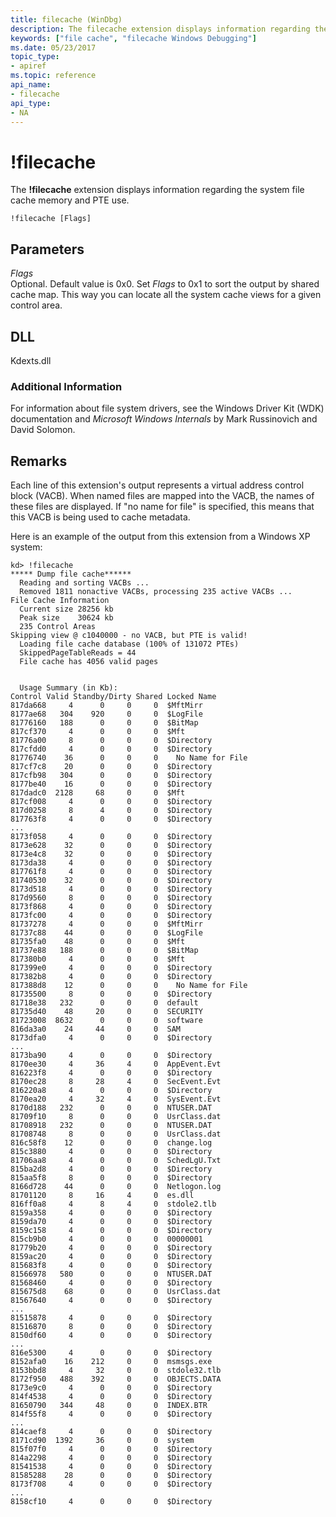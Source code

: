 ```yaml
---
title: filecache (WinDbg)
description: The filecache extension displays information regarding the system file cache memory and PTE use.
keywords: ["file cache", "filecache Windows Debugging"]
ms.date: 05/23/2017
topic_type:
- apiref
ms.topic: reference
api_name:
- filecache
api_type:
- NA
---
```


# !filecache


The **!filecache** extension displays information regarding the system file cache memory and PTE use.

```dbgcmd
!filecache [Flags]
```

## <span id="ddk__filelock_dbg"></span><span id="DDK__FILELOCK_DBG"></span>Parameters


<span id="_______Flags"></span><span id="_______flags"></span><span id="_______FLAGS"></span> *Flags*  
Optional. Default value is 0x0. Set *Flags* to 0x1 to sort the output by shared cache map. This way you can locate all the system cache views for a given control area.

## <span id="ddk__filecache_dbg"></span><span id="DDK__FILECACHE_DBG"></span>


## DLL

Kdexts.dll

### Additional Information

For information about file system drivers, see the Windows Driver Kit (WDK) documentation and *Microsoft Windows Internals* by Mark Russinovich and David Solomon.

## Remarks

Each line of this extension's output represents a virtual address control block (VACB). When named files are mapped into the VACB, the names of these files are displayed. If "no name for file" is specified, this means that this VACB is being used to cache metadata.

Here is an example of the output from this extension from a Windows XP system:

```dbgcmd
kd> !filecache
***** Dump file cache******
  Reading and sorting VACBs ...
  Removed 1811 nonactive VACBs, processing 235 active VACBs ...
File Cache Information
  Current size 28256 kb
  Peak size    30624 kb
  235 Control Areas
Skipping view @ c1040000 - no VACB, but PTE is valid!
  Loading file cache database (100% of 131072 PTEs)
  SkippedPageTableReads = 44
  File cache has 4056 valid pages
 

  Usage Summary (in Kb):
Control Valid Standby/Dirty Shared Locked Name
817da668     4      0     0     0  $MftMirr
8177ae68   304    920     0     0  $LogFile
81776160   188      0     0     0  $BitMap
817cf370     4      0     0     0  $Mft
81776a00     8      0     0     0  $Directory
817cfdd0     4      0     0     0  $Directory
81776740    36      0     0     0    No Name for File
817cf7c8    20      0     0     0  $Directory
817cfb98   304      0     0     0  $Directory
8177be40    16      0     0     0  $Directory
817dadc0  2128     68     0     0  $Mft
817cf008     4      0     0     0  $Directory
817d0258     8      4     0     0  $Directory
817763f8     4      0     0     0  $Directory
...
8173f058     4      0     0     0  $Directory
8173e628    32      0     0     0  $Directory
8173e4c8    32      0     0     0  $Directory
8173da38     4      0     0     0  $Directory
817761f8     4      0     0     0  $Directory
81740530    32      0     0     0  $Directory
8173d518     4      0     0     0  $Directory
817d9560     8      0     0     0  $Directory
8173f868     4      0     0     0  $Directory
8173fc00     4      0     0     0  $Directory
81737278     4      0     0     0  $MftMirr
81737c88    44      0     0     0  $LogFile
81735fa0    48      0     0     0  $Mft
81737e88   188      0     0     0  $BitMap
817380b0     4      0     0     0  $Mft
817399e0     4      0     0     0  $Directory
817382b8     4      0     0     0  $Directory
817388d8    12      0     0     0    No Name for File
81735500     8      0     0     0  $Directory
81718e38   232      0     0     0  default
81735d40    48     20     0     0  SECURITY
81723008  8632      0     0     0  software
816da3a0    24     44     0     0  SAM
8173dfa0     4      0     0     0  $Directory
...
8173ba90     4      0     0     0  $Directory
8170ee30     4     36     4     0  AppEvent.Evt
816223f8     4      0     0     0  $Directory
8170ec28     8     28     4     0  SecEvent.Evt
816220a8     4      0     0     0  $Directory
8170ea20     4     32     4     0  SysEvent.Evt
8170d188   232      0     0     0  NTUSER.DAT
81709f10     8      0     0     0  UsrClass.dat
81708918   232      0     0     0  NTUSER.DAT
81708748     8      0     0     0  UsrClass.dat
816c58f8    12      0     0     0  change.log
815c3880     4      0     0     0  $Directory
81706aa8     4      0     0     0  SchedLgU.Txt
815ba2d8     4      0     0     0  $Directory
815aa5f8     8      0     0     0  $Directory
8166d728    44      0     0     0  Netlogon.log
81701120     8     16     4     0  es.dll
816ff0a8     4      8     4     0  stdole2.tlb
8159a358     4      0     0     0  $Directory
8159da70     4      0     0     0  $Directory
8159c158     4      0     0     0  $Directory
815cb9b0     4      0     0     0  00000001
81779b20     4      0     0     0  $Directory
8159ac20     4      0     0     0  $Directory
815683f8     4      0     0     0  $Directory
81566978   580      0     0     0  NTUSER.DAT
81568460     4      0     0     0  $Directory
815675d8    68      0     0     0  UsrClass.dat
81567640     4      0     0     0  $Directory
...
81515878     4      0     0     0  $Directory
81516870     8      0     0     0  $Directory
8150df60     4      0     0     0  $Directory
...
816e5300     4      0     0     0  $Directory
8152afa0    16    212     0     0  msmsgs.exe
8153bbd8     4     32     0     0  stdole32.tlb
8172f950   488    392     0     0  OBJECTS.DATA
8173e9c0     4      0     0     0  $Directory
814f4538     4      0     0     0  $Directory
81650790   344     48     0     0  INDEX.BTR
814f55f8     4      0     0     0  $Directory
...
814caef8     4      0     0     0  $Directory
8171cd90  1392     36     0     0  system
815f07f0     4      0     0     0  $Directory
814a2298     4      0     0     0  $Directory
81541538     4      0     0     0  $Directory
81585288    28      0     0     0  $Directory
8173f708     4      0     0     0  $Directory
...
8158cf10     4      0     0     0  $Directory
```

 

 





